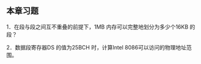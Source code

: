    

## 本章习题

1．在段与段之间互不重叠的前提下，1MB 内存可以完整地划分为多少个16KB 的段？

2．数据段寄存器DS 的值为25BCH 时，计算Intel 8086可以访问的物理地址范围。
